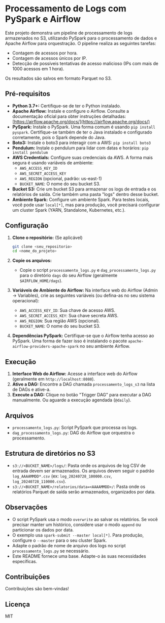 # Processamento de Logs com PySpark e Airflow

Este projeto demonstra um pipeline de processamento de logs armazenados no S3, utilizando PySpark para o processamento de dados e Apache Airflow para orquestração. O pipeline realiza as seguintes tarefas:

*   Contagem de acessos por hora.
*   Contagem de acessos únicos por IP.
*   Detecção de possíveis tentativas de acesso malicioso (IPs com mais de 1000 acessos em 1 hora).

Os resultados são salvos em formato Parquet no S3.

## Pré-requisitos

*   **Python 3.7+:** Certifique-se de ter o Python instalado.
*   **Apache Airflow:** Instale e configure o Airflow. Consulte a documentação oficial para obter instruções detalhadas: [https://airflow.apache.org/docs/](https://airflow.apache.org/docs/)
*   **PySpark:** Instale o PySpark. Uma forma comum é usando `pip install pyspark`. Certifique-se também de ter o Java instalado e configurado corretamente, pois o Spark depende do Java.
*   **Boto3:** Instale o boto3 para interagir com a AWS: `pip install boto3`
*   **Pendulum:** Instale o pendulum para lidar com datas e horários: `pip install pendulum`
*   **AWS Credentials:** Configure suas credenciais da AWS. A forma mais segura é usando variáveis de ambiente:
    *   `AWS_ACCESS_KEY_ID`
    *   `AWS_SECRET_ACCESS_KEY`
    *   `AWS_REGION` (opcional, padrão: us-east-1)
    *   `BUCKET_NAME`: O nome do seu bucket S3.
*   **Bucket S3:** Crie um bucket S3 para armazenar os logs de entrada e os relatórios de saída. Crie também uma pasta "logs" dentro desse bucket.
*   **Ambiente Spark:** Configure um ambiente Spark. Para testes locais, você pode usar `local[*]`, mas para produção, você precisará configurar um cluster Spark (YARN, Standalone, Kubernetes, etc.).

## Configuração

1.  **Clone o repositório:** (Se aplicável)
    ```bash
    git clone <seu_repositorio>
    cd <nome_do_projeto>
    ```

2.  **Copie os arquivos:**
    *   Copie o script `processamento_logs.py` e `dag_processamento_logs.py` para o diretório `dags` do seu Airflow (geralmente `$AIRFLOW_HOME/dags`).

3.  **Variáveis de Ambiente do Airflow:**
    Na interface web do Airflow (Admin -> Variables), crie as seguintes variáveis (ou defina-as no seu sistema operacional):

    *   `AWS_ACCESS_KEY_ID`: Sua chave de acesso AWS.
    *   `AWS_SECRET_ACCESS_KEY`: Sua chave secreta AWS.
    *   `AWS_REGION`: Sua região AWS (opcional).
    *   `BUCKET_NAME`: O nome do seu bucket S3.

4. **Dependências PySpark:**
    Certifique-se que o Airflow tenha acesso ao PySpark. Uma forma de fazer isso é instalando o pacote `apache-airflow-providers-apache-spark` no seu ambiente Airflow.

## Execução

1.  **Interface Web do Airflow:** Acesse a interface web do Airflow (geralmente em `http://localhost:8080`).
2.  **Ative a DAG:** Encontre a DAG chamada `processamento_logs_s3` na lista de DAGs e ative-a.
3.  **Execute a DAG:** Clique no botão "Trigger DAG" para executar a DAG manualmente. Ou aguarde a execução agendada (`@daily`).

## Arquivos

*   `processamento_logs.py`: Script PySpark que processa os logs.
*   `dag_processamento_logs.py`: DAG do Airflow que orquestra o processamento.

## Estrutura de diretórios no S3

*   `s3://<BUCKET_NAME>/logs/`: Pasta onde os arquivos de log CSV de entrada devem ser armazenados. Os arquivos devem seguir o padrão `log_AAAAMMDD*.csv` (ex: `log_20240728_100000.csv`, `log_20240728_110000.csv`).
*   `s3://<BUCKET_NAME>/relatorios/data=<AAAAMMDD>/`: Pasta onde os relatórios Parquet de saída serão armazenados, organizados por data.

## Observações

*   O script PySpark usa o modo `overwrite` ao salvar os relatórios. Se você precisar manter um histórico, considere usar o modo `append` ou particionar os dados por data.
*   O exemplo usa `spark-submit --master local[*]`. Para produção, configure o `--master` para o seu cluster Spark.
*   Adapte o padrão de nome de arquivo dos logs no script `processamento_logs.py` se necessário.
*   Este README fornece uma base. Adapte-o às suas necessidades específicas.

## Contribuições

Contribuições são bem-vindas!

## Licença

MIT
